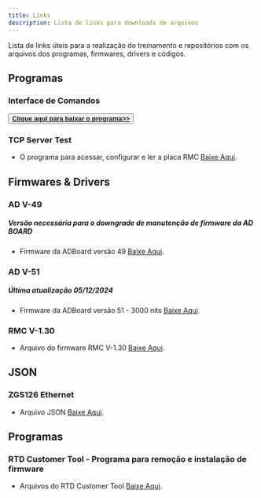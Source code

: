 ```yaml
---
title: Links
description: Lista de links para downloads de arquivos
---
```


Lista de links úteis para a realização do treinamento e repositórios com os arquivos dos programas, firmwares, drivers e códigos.

## Programas

### Interface de Comandos
<button type="button"><a href="https://drive.google.com/file/d/1reeI2inHfaJqs_VBb1j0o9lVo6PCGzdd/view?usp=sharing" target="_blank"><b>Clique aqui para baixar o programa>></b></a></button> 

### TCP Server Test
- O programa para acessar, configurar e ler a placa RMC [Baixe Aqui](https://drive.google.com/file/d/1jiWvUKo4-vqySHiBluZJgpN4X_CW3gsp/view?usp=drive_link).

## Firmwares & Drivers

### AD V-49
##### Versão necessária para o downgrade de manutenção de firmware da AD BOARD

- Firmware da ADBoard versão 49 [Baixe Aqui](https://drive.google.com/file/d/1--fzx2ZpmPFnQWj8is7UbCprUnh9L4WR/view?usp=drive_link).

### AD V-51
##### Última atualização 05/12/2024

- Firmware da ADBoard versão 51 - 3000 nits [Baixe Aqui](https://drive.google.com/file/d/1UjAp-WtupXA4186BgDI1ZmC3w-kT204K/view?usp=drive_link).

### RMC V-1.30
- Arquivo do firmware RMC V-1.30 [Baixe Aqui](https://drive.google.com/file/d/1FudakIEmvhbJ6RCJ7TkUttHXU9Q5PMLR/view?usp=drive_link).

## JSON

### ZGS126 Ethernet 
- Arquivo JSON [Baixe Aqui](https://drive.google.com/file/d/1siUgfK8w0AYBe06ezdi1vDW1RpjTttMr/view?usp=drive_link).

## Programas

### RTD Customer Tool - Programa para remoção e instalação de firmware
- Arquivos do RTD Customer Tool [Baixe Aqui](https://drive.google.com/drive/folders/1IR7kVqJjBWB6mzeCQ0_ogsaBB2A_1S9L?usp=drive_link).


 